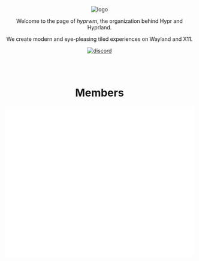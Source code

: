 

<div align=center>

<img src="https://raw.githubusercontent.com/hyprwm/.github/main/profile/svg/header1.svg" width="400" height="400" alt="logo">

Welcome to the page of *hyprwm*, the organization behind Hypr and Hyprland.

We create modern and eye-pleasing tiled experiences on Wayland and X11.
  
<a href="https://discord.gg/hQ9XvMUjjr"><img src="https://raw.githubusercontent.com/hyprwm/.github/main/profile/svg/discordbadge.svg" width="150" height="50" alt="discord"></a>

<br/>
<br/>

# Members

<img src="https://raw.githubusercontent.com/hyprwm/.github/main/profile/svg/members.svg" width="800" height="400" alt="members">

</div>
